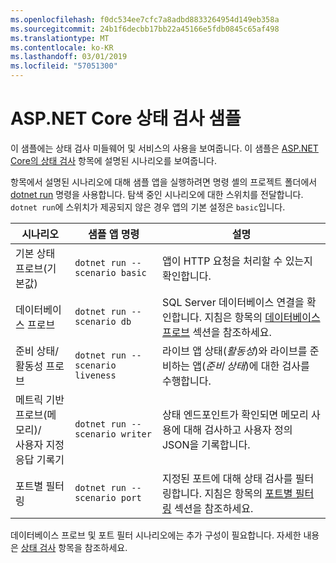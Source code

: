 ```yaml
---
ms.openlocfilehash: f0dc534ee7cfc7a8adbd8833264954d149eb358a
ms.sourcegitcommit: 24b1f6decbb17bb22a45166e5fdb0845c65af498
ms.translationtype: MT
ms.contentlocale: ko-KR
ms.lasthandoff: 03/01/2019
ms.locfileid: "57051300"
---
```

# <a name="aspnet-core-health-check-sample"></a>ASP.NET Core 상태 검사 샘플

이 샘플에는 상태 검사 미들웨어 및 서비스의 사용을 보여줍니다. 이 샘플은 [ASP.NET Core의 상태 검사](https://docs.microsoft.com/aspnet/core/host-and-deploy/health-checks) 항목에 설명된 시나리오를 보여줍니다.

항목에서 설명된 시나리오에 대해 샘플 앱을 실행하려면 명령 셸의 프로젝트 폴더에서 [dotnet run](https://docs.microsoft.com/dotnet/core/tools/dotnet-run) 명령을 사용합니다. 탐색 중인 시나리오에 대한 스위치를 전달합니다. `dotnet run`에 스위치가 제공되지 않은 경우 앱의 기본 설정은 `basic`입니다.

| 시나리오                                               | 샘플 앱 명령               | 설명 |
| ------------------------------------------------------ | -------------------------------- | ----------- |
| 기본 상태 프로브(기본값)                           | `dotnet run --scenario basic`    | 앱이 HTTP 요청을 처리할 수 있는지 확인합니다. |
| 데이터베이스 프로브                                         | `dotnet run --scenario db`       | SQL Server 데이터베이스 연결을 확인합니다. 지침은 항목의 [데이터베이스 프로브](https://docs.microsoft.com/aspnet/core/host-and-deploy/health-checks#database-probe) 섹션을 참조하세요. |
| 준비 상태/활동성 프로브                              | `dotnet run --scenario liveness` | 라이브 앱 상태(*활동성*)와 라이브를 준비하는 앱(*준비 상태*)에 대한 검사를 수행합니다. |
| 메트릭 기반 프로브(메모리)/<br>사용자 지정 응답 기록기 | `dotnet run --scenario writer`   | 상태 엔드포인트가 확인되면 메모리 사용에 대해 검사하고 사용자 정의 JSON을 기록합니다. |
| 포트별 필터링                                         | `dotnet run --scenario port`     | 지정된 포트에 대해 상태 검사를 필터링합니다. 지침은 항목의 [포트별 필터링](https://docs.microsoft.com/aspnet/core/host-and-deploy/health-checks#filter-by-port) 섹션을 참조하세요. |

데이터베이스 프로브 및 포트 필터 시나리오에는 추가 구성이 필요합니다. 자세한 내용은 [상태 검사](https://docs.microsoft.com/aspnet/core/host-and-deploy/health-checks) 항목을 참조하세요.
